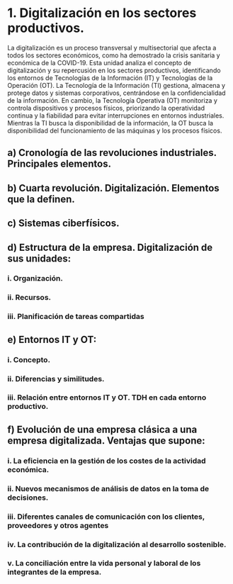 # 1. Digitalización en los sectores productivos.
La digitalización es un proceso transversal y multisectorial que afecta a todos los sectores económicos, como ha demostrado la crisis sanitaria y económica de la COVID-19. Esta unidad analiza el concepto de digitalización y su repercusión en los sectores productivos, identificando los entornos de Tecnologías de la Información (IT) y Tecnologías de la Operación (OT). La Tecnología de la Información (TI) gestiona, almacena y protege datos y sistemas corporativos, centrándose en la confidencialidad de la información. En cambio, la Tecnología Operativa (OT) monitoriza y controla dispositivos y procesos físicos, priorizando la operatividad continua y la fiabilidad para evitar interrupciones en entornos industriales. Mientras la TI busca la disponibilidad de la información, la OT busca la disponibilidad del funcionamiento de las máquinas y los procesos físicos. 

## a) Cronología de las revoluciones industriales. Principales elementos.

## b) Cuarta revolución. Digitalización. Elementos que la definen.
## c) Sistemas ciberfísicos.
## d) Estructura de la empresa. Digitalización de sus unidades:
### i. Organización.
### ii. Recursos.
### iii. Planificación de tareas compartidas
## e) Entornos IT y OT:
### i. Concepto.
### ii. Diferencias y similitudes.
### iii. Relación entre entornos IT y OT. TDH en cada entorno productivo.
## f) Evolución de una empresa clásica a una empresa digitalizada. Ventajas que supone:
### i. La eficiencia en la gestión de los costes de la actividad económica.
### ii. Nuevos mecanismos de análisis de datos en la toma de decisiones.
### iii. Diferentes canales de comunicación con los clientes, proveedores y otros agentes
### iv. La contribución de la digitalización al desarrollo sostenible.
### v. La conciliación entre la vida personal y laboral de los integrantes de la empresa.
